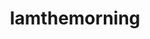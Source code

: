 ---
title: "Iamthemorning"
summary: "Acoustic/chamber progressive rock duo from Saint Petersburg, Russia, formed in 2010."
image: "iamthemorning.jpg"
apple_music_artist_url: "https://music.apple.com/gb/artist/iamthemorning/620341592"
---